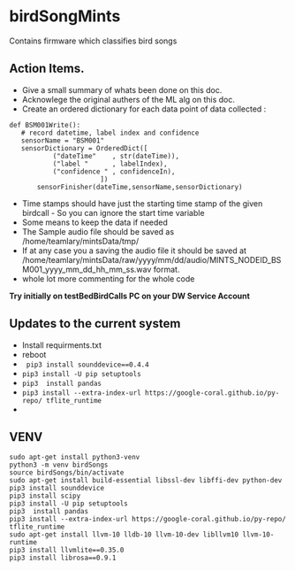 # birdSongMints
Contains firmware which classifies bird songs

## Action Items.
 - Give a small summary of whats been done on this doc. 
 - Acknowlege the original authers of the ML alg on this doc.
 - Create an ordered dictionary for each data point of data collected :
 ```
 def BSM001Write():
    # record datetime, label index and confidence
    sensorName = "BSM001"
    sensorDictionary = OrderedDict([
            ("dateTime"    , str(dateTime)),
            ("label "      , labelIndex),
            ("confidence " , confidenceIn),
                        ])    
        sensorFinisher(dateTime,sensorName,sensorDictionary)  
 
 ```
 - Time stamps should have just the starting time stamp of the given birdcall - So you can ignore the start time variable
 - Some means to keep the data if needed 
 - The Sample audio file should be saved as /home/teamlary/mintsData/tmp/ 
 - If at any case  you a saving the audio file it should be saved at /home/teamlary/mintsData/raw/yyyy/mm/dd/audio/MINTS_NODEID_BSM001_yyyy_mm_dd_hh_mm_ss.wav
format. 
- whole lot more commenting for the whole code

**Try initially on testBedBirdCalls PC on your DW Service Account**

## Updates to the current system

- Install requirments.txt
- reboot 
- ``` pip3 install sounddevice==0.4.4```
- ``` pip3 install -U pip setuptools ```
- ``` pip3  install pandas ```
- ``` pip3 install --extra-index-url https://google-coral.github.io/py-repo/ tflite_runtime ```
- 

## VENV 

  ```
  sudo apt-get install python3-venv
  python3 -m venv birdSongs
  source birdSongs/bin/activate
  sudo apt-get install build-essential libssl-dev libffi-dev python-dev
  pip3 install sounddevice
  pip3 install scipy
  pip3 install -U pip setuptools
  pip3  install pandas
  pip3 install --extra-index-url https://google-coral.github.io/py-repo/ tflite_runtime
  sudo apt-get install llvm-10 lldb-10 llvm-10-dev libllvm10 llvm-10-runtime
  pip3 install llvmlite==0.35.0
  pip3 install librosa==0.9.1
  
  
  ```
